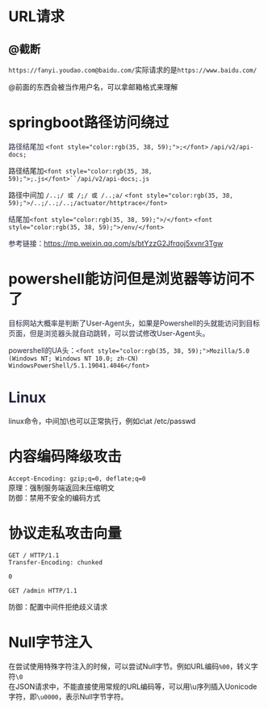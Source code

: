 # URL请求
## @截断
`https://fanyi.youdao.com@baidu.com/`实际请求的是`https://www.baidu.com/`

@前面的东西会被当作用户名，可以拿邮箱格式来理解

# springboot路径访问绕过
<font style="color:rgb(35, 38, 59);">路径结尾加	</font>`<font style="color:rgb(35, 38, 59);">;</font>`<font style="color:rgb(35, 38, 59);">	 </font>`/api/v2/api-docs;`

路径结尾加`<font style="color:rgb(35, 38, 59);">;.js</font>``/api/v2/api-docs;.js`

路径中间加 `/..;/ 或 /;/ 或 /..;a/` `<font style="color:rgb(35, 38, 59);">/..;/..;/..;/actuator/httptrace</font>`

<font style="color:rgb(35, 38, 59);">结尾加</font>`<font style="color:rgb(35, 38, 59);">/</font>`<font style="color:rgb(35, 38, 59);">	</font>`<font style="color:rgb(35, 38, 59);">/env/</font>`

<font style="color:rgb(35, 38, 59);">参考链接：</font>[<font style="color:rgb(35, 38, 59);">https://mp.weixin.qq.com/s/btYzzG2Jfrqoj5xvnr3Tgw</font>](https://mp.weixin.qq.com/s/btYzzG2Jfrqoj5xvnr3Tgw)

# powershell能访问但是浏览器等访问不了
<font style="color:rgb(35, 38, 59);">目标网站大概率是判断了User-Agent头，如果是Powershell的头就能访问到目标页面，但是浏览器头就自动跳转，可以尝试修改User-Agent头。</font>

<font style="color:rgb(35, 38, 59);">powershell的UA头：</font>`<font style="color:rgb(35, 38, 59);">Mozilla/5.0 (Windows NT; Windows NT 10.0; zh-CN) WindowsPowerShell/5.1.19041.4046</font>`

# <font style="color:rgb(35, 38, 59);">Linux</font>
linux命令，中间加\也可以正常执行，例如c\at /etc/passwd

# 内容编码降级攻击
`Accept-Encoding: gzip;q=0, deflate;q=0`  
原理：强制服务端返回未压缩明文  
防御：禁用不安全的编码方式

# 协议走私攻击向量
```http
GET / HTTP/1.1
Transfer-Encoding: chunked

0

GET /admin HTTP/1.1
```

防御：配置中间件拒绝歧义请求

# Null字节注入
在尝试使用特殊字符注入的时候，可以尝试Null字节。例如URL编码`%00`，转义字符`\0`  
在JSON请求中，不能直接使用常规的URL编码等，可以用\u序列插入Uonicode字符，即`\u0000`，表示Null字节字符。


